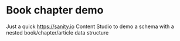 # Book chapter demo

Just a quick https://sanity.io Content Studio to demo a schema with a nested book/chapter/article data structure
